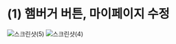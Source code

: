 # (1) 햄버거 버튼, 마이페이지 수정
![스크린샷(5)](https://github.com/user-attachments/assets/63d967a5-391f-478e-8f42-55081e05a1ba)
![스크린샷(4)](https://github.com/user-attachments/assets/76b2e995-60de-4534-bc50-ef15d84a7e61)
